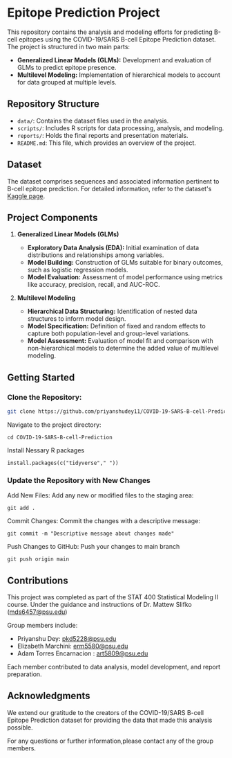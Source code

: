 # Epitope Prediction Project

This repository contains the analysis and modeling efforts for predicting B-cell epitopes using the COVID-19/SARS B-cell Epitope Prediction dataset. The project is structured in two main parts:

- **Generalized Linear Models (GLMs):** Development and evaluation of GLMs to predict epitope presence.
- **Multilevel Modeling:** Implementation of hierarchical models to account for data grouped at multiple levels.

## Repository Structure

- `data/`: Contains the dataset files used in the analysis.
- `scripts/`: Includes R scripts for data processing, analysis, and modeling.
- `reports/`: Holds the final reports and presentation materials.
- `README.md`: This file, which provides an overview of the project.

## Dataset

The dataset comprises sequences and associated information pertinent to B-cell epitope prediction. For detailed information, refer to the dataset's [Kaggle page](https://www.kaggle.com/datasets/futurecorporation/epitope-prediction).

## Project Components

1. **Generalized Linear Models (GLMs)**
   - **Exploratory Data Analysis (EDA):** Initial examination of data distributions and relationships among variables.
   - **Model Building:** Construction of GLMs suitable for binary outcomes, such as logistic regression models.
   - **Model Evaluation:** Assessment of model performance using metrics like accuracy, precision, recall, and AUC-ROC.

2. **Multilevel Modeling**
   - **Hierarchical Data Structuring:** Identification of nested data structures to inform model design.
   - **Model Specification:** Definition of fixed and random effects to capture both population-level and group-level variations.
   - **Model Assessment:** Evaluation of model fit and comparison with non-hierarchical models to determine the added value of multilevel modeling.

## Getting Started

### Clone the Repository:

```bash
git clone https://github.com/priyanshudey11/COVID-19-SARS-B-cell-Prediction.git
```

Navigate to the project directory:

```
cd COVID-19-SARS-B-cell-Prediction
```
Install Nessary R packages
```
install.packages(c("tidyverse"," "))
```
### Update the Repository with New Changes
Add New Files: Add any new or modified files to the staging area:
```
git add .
```
Commit Changes: Commit the changes with a descriptive message:
```
git commit -m "Descriptive message about changes made"

```
Push Changes to GitHub: Push your changes to main branch
```
git push origin main
```
## Contributions
This project was completed as part of the STAT 400 Statistical Modeling II course. Under the guidance and instructions of Dr. Mattew Slifko (mds6457@psu.edu)

Group members include:

- Priyanshu Dey: pkd5228@psu.edu
- Elizabeth Marchini: erm5580@psu.edu
- Adam Torres Encarnacion : art5809@psu.edu

Each member contributed to data analysis, model development, and report preparation.

## Acknowledgments
We extend our gratitude to the creators of the COVID-19/SARS B-cell Epitope Prediction dataset for providing the data that made this analysis possible.

For any questions or further information,please contact any of the group members.
